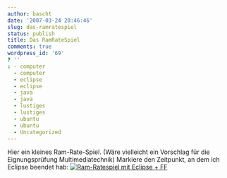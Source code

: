 ```yaml
---
author: bascht
date: '2007-03-24 20:46:46'
slug: das-ramratespiel
status: publish
title: Das RamRateSpiel
comments: true
wordpress_id: '69'
? ''
: - computer
  - computer
  - eclipse
  - eclipse
  - java
  - java
  - lustiges
  - lustiges
  - ubuntu
  - ubuntu
  - Uncategorized
---
```


Hier ein kleines Ram-Rate-Spiel. (Wäre vielleicht ein Vorschlag für
die Eignungsprüfung Multimediatechnik) Markiere den Zeitpunkt, an
dem ich Eclipse beendet hab:
[![Ram-Ratespiel mit Eclipse + FF](http://www.bascht.com/uploads/2007/03/ramratespiel.jpg)](http://www.bascht.com/uploads/2007/03/ramratespiel.jpg "Ram-Ratespiel mit Eclipse + FF")


